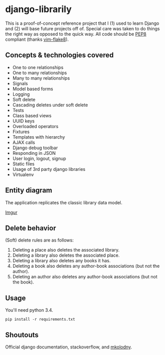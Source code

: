 # django-librarily
This is a proof-of-concept reference project that I (1) used to learn Django and (2) will base future projects off of. Special care was taken to do things the right way as opposed to the quick way. All code should be [PEP8](https://www.python.org/dev/peps/pep-0008/) compliant (thanks [vim-flake8](https://github.com/nvie/vim-flake8)).

## Concepts & technologies covered

* One to one relationships
* One to many relationships
* Many to many relationships
* Signals
* Model based forms
* Logging
* Soft delete
* Cascading deletes under soft delete
* Tests
* Class based views
* UUID keys 
* Overloaded operators
* Fixtures
* Templates with hierarchy
* AJAX calls
* Django debug toolbar
* Responding in JSON
* User login, logout, signup
* Static files
* Usage of 3rd party django libraries
* Virtualenv

## Entity diagram

The application replicates the classic library data model.  

[Imgur](http://i.imgur.com/rhAGAUU.png)

## Delete behavior
(Soft) delete rules are as follows:

1. Deleting a place also deletes the associated library.
2. Deleting a library also deletes the associated place.
3. Deleting a library also deletes any books it has.
4. Deleting a book also deletes any author-book associations (but not the author).
5. Deleting an author also deletes any author-book associations (but not the book).

## Usage

You'll need python 3.4.

`pip install -r requirements.txt`

## Shoutouts

Official django documentation, stackoverflow, and [mkolodny](https://github.com/mkolodny). 
